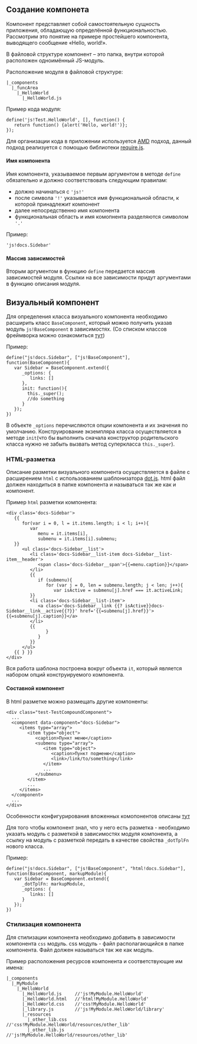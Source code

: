 ## Создание компонета

Компонент представляет собой самостоятельную сущность приложения, обладающую определённой функциональностью.
Рассмотрим это понятие на примере простейшего компонента, выводящего сообщение «Hello, world!».

В файловой структуре компонент – это папка, внутри которой расположен одноимённый JS-модуль.

Расположение модуля в файловой структуре:

    |_components
      |_funcArea
        |_HelloWorld
          |_HelloWorld.js

Пример кода модуля:

    define('js!Test.HelloWorld', [], function() {
       return function() {alert('Hello, world!')};
    });

Для организации кода в приложении используется [AMD](http://en.wikipedia.org/wiki/Asynchronous_module_definition) подход,
данный подход реализуется с помощью библиотеки [require.js](http://requirejs.org/).

#### Имя компонента

Имя компонента, указываемое первым аргументом в методе `define` обязательно и должно соответствовать следующим правилам:
- должно начинаться с `'js!'`
- после символа `'!'` указывается имя функциональной области, к которой принадлежит компонент
- далее непосредственно имя компонента
- функциональная область и имя комопнента разделяются символом `'.'`

Пример:

    'js!docs.Sidebar'

#### Массив зависимостей

Вторым аргументом в функцию `define` передается массив зависимостей модуля. Ссылки на все зависимости придут аргументами
в функцию описания модуля.

## Визуальный компонент

Для определения класса визуального компонента необходимо расширить класс `BaseComponent`, который можно получить
указав модуль `js!BaseComponent` в зависимостях. (Со списком классов фреймворка можно ознакомиться [тут](/api/classes))

Пример:

    define("js!docs.Sidebar", ["js!BaseComponent"], function(BaseComponent){
       var Sidebar = BaseComponent.extend({
          _options: {
             links: []
          },
          init: function(){
            this._super();
            //do something
          }
       });
    })

В объекте `_options` перечисляются опции компонента и их значения по умолчанию. Конструирование экземпляра класса
осуществляется в методе `init`(что бы выполнить сначала конструктор родительского класса нужно не забыть вызвать метод
суперкласса `this._super`).

### HTML-разметка

Описание разметки визуального компонента осуществляется в файле с расширением `html`
с использованием шаблонизатора [dot.js](http://olado.github.io/doT/index.html).
html файл должен находиться в папке компонента и называться так же как и компонент.


Пример `html` разметки компонента:


    <div class='docs-Sidebar'>
       {{
          for(var i = 0, l = it.items.length; i < l; i++){
             var
                menu = it.items[i],
                submenu = it.items[i].submenu;
       }}
          <ul class='docs-Sidebar__list'>
             <li class='docs-Sidebar__list-item docs-Sidebar__list-item__header'>
                <span class='docs-Sidebar__span'>{{=menu.caption}}</span>
             </li>
             {{
                if (submenu){
                   for (var j = 0, len = submenu.length; j < len; j++){
                      var isActive = submenu[j].href === it.activeLink;
             }}
             <li class='docs-Sidebar__list-item'>
                <a class='docs-Sidebar__link {{? isActive}}docs-Sidebar__link__active{{?}}' href='{{=submenu[j].href}}'>{{=submenu[j].caption}}</a>
             </li>
             {{
                   }
                }
             }}
          </ul>
       {{ } }}
    </div>

Вся работа шаблона построена вокруг объекта `it`, который является набором опций конструируемого компонента.

#### Составной компонент

В html разметке можно размещать другие компоненты:

    <div class="test-TestCompoundComponent">
      ...
      <component data-component="docs-Sidebar">
         <items type="array">
            <item type="object">
               <caption>Пункт меню</caption>
               <submenu type="array">
                  <item type="object">
                     <caption>Пункт подменю</caption>
                     <link>/link/to/something</link>
                  </item>
                  ...
               </submenu>
            </item>
            ...
         </items>
      </component>
      ...
    </div>

Особенности конфигурирования вложенных комопонентов описаны [тут](/docs/options)

Для того чтобы компонент знал, что у него есть разметка - необходимо указать модуль с разметкой в зависимостях
модуля компонента, а ссылку на модуль с разметкой передать в качестве свойства `_dotTplFn` нового класса.

Пример:

    define("js!docs.Sidebar", ["js!BaseComponent", "html!docs.Sidebar"], function(BaseComponent, markupModule){
       var Sidebar = BaseComponent.extend({
          _dotTplFn: markupModule,
          _options: {
             links: []
          }
       });
    })

### Стилизация компонента

Для стилизации компонента необходимо добавить в зависимости компонента `css` модуль. css модуль - файл располагающийся
 в папке компонента. Файл должен называться так же как модуль.


Пример расположения ресурсов компонента и соответствующие им имена:

    |_components
      |_MyModule
        |_HelloWorld
          |_HelloWorld.js     //'js!MyModule.HelloWorld'
          |_HelloWorld.html   //'html!MyModule.HelloWorld'
          |_HelloWorld.css    //'css!MyModule.HelloWorld'
          |_library.js        //'js!MyModule.HelloWorld/library'
          |_resources
            |_other_lib.css   //'css!MyModule.HelloWorld/resources/other_lib'
            |_other_lib.js    //'js!MyModule.HelloWorld/resources/other_lib'